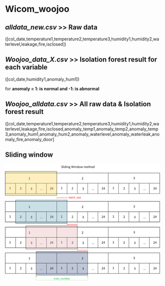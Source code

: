 # Wicom_woojoo

## _alldata_new.csv_ >> Raw data 
([col_date,temperature1,temperature2,temperature3,humidity1,humidity2,waterlevel,leakage,fire,isclosed])


## _Woojoo_data_X.csv_ >> Isolation forest result for each variable
([col_date,humidity1,anomaly_hum1])

for **anomaly = 1: is normal and -1: is abnormal**


## _Woojoo_alldata.csv_ >> All raw data & Isolation forest result
([col_date,temperature1,temperature2,temperature3,humidity1,humidity2,waterlevel,leakage,fire,isclosed,anomaly_temp1,anomaly_temp2,anomaly_temp3,anomaly_hum1,anomaly_hum2,anomaly_waterlevel,anomaly_waterleak,anomaly_fire,anomaly_door]

## Sliding window
![sliding_window](/docs/sliding_window.png)
